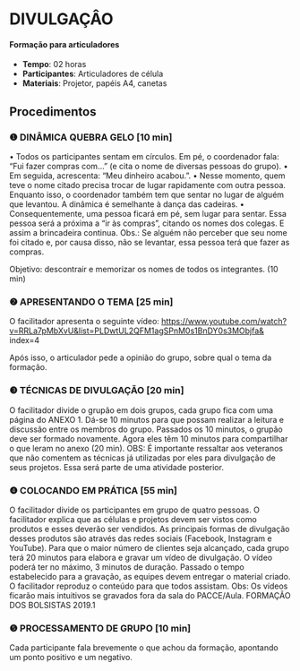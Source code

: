 # DIVULGAÇÂO
#### Formação para articuladores


- **Tempo**: 02 horas
- **Participantes**:  Articuladores de célula
- **Materiais**: Projetor, papéis A4, canetas

## Procedimentos

### ❶ DINÂMICA QUEBRA GELO [10 min]

• Todos os participantes sentam em círculos. Em pé, o coordenador fala: “Fui fazer compras com…” (e cita o nome de diversas pessoas do grupo).
• Em seguida, acrescenta: “Meu dinheiro acabou.”.
• Nesse momento, quem teve o nome citado precisa trocar de lugar rapidamente com outra pessoa. Enquanto isso, o coordenador também tem que sentar no lugar de alguém que levantou. A dinâmica é semelhante à dança das cadeiras.
• Consequentemente, uma pessoa ficará em pé, sem lugar para sentar. Essa pessoa será a próxima a “ir às compras”, citando os nomes dos colegas. E assim a brincadeira continua.
Obs.: Se alguém não perceber que seu nome foi citado e, por causa disso, não se levantar, essa pessoa terá que fazer as compras.

Objetivo: descontrair e memorizar os nomes de todos os integrantes. (10 min)

### ❷ APRESENTANDO O TEMA [25 min]
O facilitador apresenta o seguinte
vídeo:
https://www.youtube.com/watch?v=RRLa7pMbXvU&list=PLDwtUL2QFM1agSPnM0s1BnDY0s3MObjfa&
index=4

Após isso, o articulador pede a opinião do grupo, sobre qual o tema da formação.


### ❸ TÉCNICAS DE DIVULGAÇÃO  [20 min]

O facilitador divide o grupão em dois grupos, cada grupo fica com uma página do ANEXO 1. Dá-se 10 minutos para que possam realizar a leitura e discussão entre os membros do grupo.
Passados os 10 minutos, o grupão deve ser formado novamente. Agora eles têm 10 minutos para compartilhar o que leram no anexo (20 min).
OBS: É importante ressaltar aos veteranos que não comentem as técnicas já utilizadas por eles para divulgação de seus projetos. Essa será parte de uma atividade posterior.

### ❹ COLOCANDO EM PRÁTICA  [55 min]

O facilitador divide os participantes em grupo de quatro pessoas.
O facilitador explica que as células e projetos devem ser vistos como produtos e esses deverão ser vendidos. As principais formas de divulgação desses produtos são através das redes sociais (Facebook, Instagram e YouTube). Para que o maior número de clientes seja alcançado, cada grupo terá 20 minutos para elabora e gravar um vídeo de divulgação. O vídeo poderá ter no máximo, 3 minutos de duração.
Passado o tempo estabelecido para a gravação, as equipes devem entregar o material criado. O facilitador reproduz o conteúdo para que todos assistam.
Obs: Os vídeos ficarão mais intuitivos se gravados fora da sala do PACCE/Aula.
FORMAÇÃO DOS BOLSISTAS 2019.1

### ❺ PROCESSAMENTO DE GRUPO [10 min]

Cada participante fala brevemente o que achou da formação, apontando um ponto positivo e um negativo.
